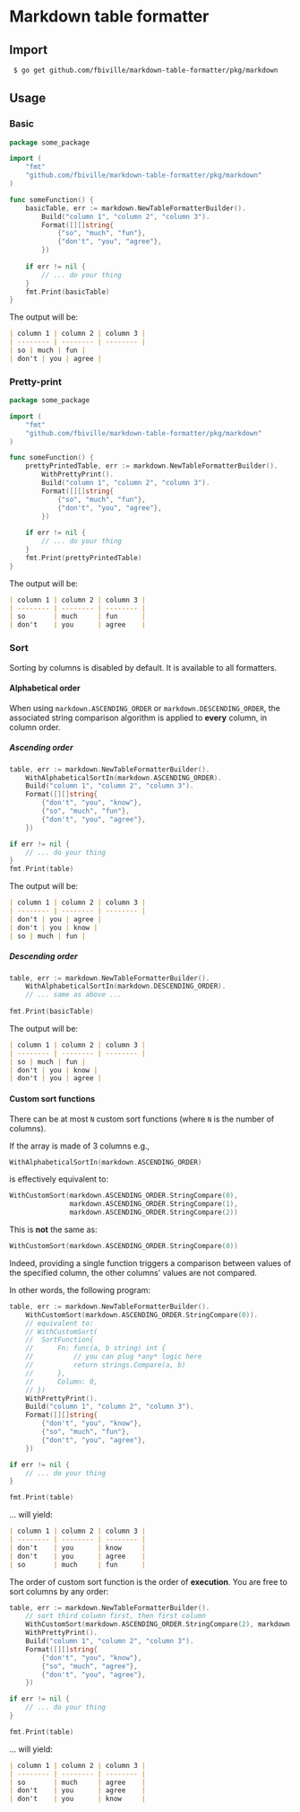 # Markdown table formatter

## Import

```sh
 $ go get github.com/fbiville/markdown-table-formatter/pkg/markdown 
```

## Usage

### Basic

```go
package some_package

import (
	"fmt"
	"github.com/fbiville/markdown-table-formatter/pkg/markdown"
)

func someFunction() {
	basicTable, err := markdown.NewTableFormatterBuilder().
		Build("column 1", "column 2", "column 3").
		Format([][]string{
			{"so", "much", "fun"},
			{"don't", "you", "agree"},
		})
	
	if err != nil {
		// ... do your thing
	}
	fmt.Print(basicTable)
}
```

The output will be:
```markdown
| column 1 | column 2 | column 3 |
| -------- | -------- | -------- |
| so | much | fun |
| don't | you | agree |
```

### Pretty-print

```go
package some_package

import (
	"fmt"
	"github.com/fbiville/markdown-table-formatter/pkg/markdown"
)

func someFunction() {
	prettyPrintedTable, err := markdown.NewTableFormatterBuilder().
		WithPrettyPrint().
		Build("column 1", "column 2", "column 3").
		Format([][]string{
			{"so", "much", "fun"},
			{"don't", "you", "agree"},
		})
	
	if err != nil {
		// ... do your thing
	}
	fmt.Print(prettyPrintedTable)
}
```

The output will be:
```markdown
| column 1 | column 2 | column 3 |
| -------- | -------- | -------- |
| so       | much     | fun      |
| don't    | you      | agree    |
```

### Sort

Sorting by columns is disabled by default.
It is available to all formatters.

#### Alphabetical order

When using `markdown.ASCENDING_ORDER` or `markdown.DESCENDING_ORDER`, the associated string comparison algorithm
is applied to **every** column, in column order.

##### Ascending order

```go
table, err := markdown.NewTableFormatterBuilder().
    WithAlphabeticalSortIn(markdown.ASCENDING_ORDER).
    Build("column 1", "column 2", "column 3").
    Format([][]string{
        {"don't", "you", "know"},
        {"so", "much", "fun"},
        {"don't", "you", "agree"},
    })

if err != nil { 
    // ... do your thing 
}
fmt.Print(table)
```

The output will be:
```markdown
| column 1 | column 2 | column 3 |
| -------- | -------- | -------- |
| don't | you | agree |
| don't | you | know |
| so | much | fun |
```

##### Descending order

```go
table, err := markdown.NewTableFormatterBuilder().
    WithAlphabeticalSortIn(markdown.DESCENDING_ORDER).
    // ... same as above ...
    
fmt.Print(basicTable)
```

The output will be:
```markdown
| column 1 | column 2 | column 3 |
| -------- | -------- | -------- |
| so | much | fun |
| don't | you | know |
| don't | you | agree |
```

#### Custom sort functions

There can be at most `N` custom sort functions (where `N` is the number of columns).

If the array is made of 3 columns e.g., 

```go
WithAlphabeticalSortIn(markdown.ASCENDING_ORDER)
```

is effectively equivalent to:

```go
WithCustomSort(markdown.ASCENDING_ORDER.StringCompare(0),
               markdown.ASCENDING_ORDER.StringCompare(1),
               markdown.ASCENDING_ORDER.StringCompare(2))
```

This is **not** the same as:

```go
WithCustomSort(markdown.ASCENDING_ORDER.StringCompare(0))
```

Indeed, providing a single function triggers a comparison between values of the specified column, the other columns' values
are not compared.

In other words, the following program:

```go
table, err := markdown.NewTableFormatterBuilder().
    WithCustomSort(markdown.ASCENDING_ORDER.StringCompare(0)).
    // equivalent to:
    // WithCustomSort(
    //  SortFunction{
    //      Fn: func(a, b string) int {
    //          // you can plug *any* logic here
    //          return strings.Compare(a, b)
    //      },
    //      Column: 0,
    // })
    WithPrettyPrint().
    Build("column 1", "column 2", "column 3").
    Format([][]string{
        {"don't", "you", "know"},
        {"so", "much", "fun"},
        {"don't", "you", "agree"},
    })

if err != nil { 
    // ... do your thing 
}

fmt.Print(table)
```

... will yield:
```markdown
| column 1 | column 2 | column 3 |
| -------- | -------- | -------- |
| don't    | you      | know     |
| don't    | you      | agree    |
| so       | much     | fun      |
```

The order of custom sort function is the order of **execution**.
You are free to sort columns by any order:

```go
table, err := markdown.NewTableFormatterBuilder().
    // sort third column first, then first column
    WithCustomSort(markdown.ASCENDING_ORDER.StringCompare(2), markdown.DESCENDING_ORDER.StringCompare(0)).
    WithPrettyPrint().
    Build("column 1", "column 2", "column 3").
    Format([][]string{
        {"don't", "you", "know"},
        {"so", "much", "agree"},
        {"don't", "you", "agree"},
    })

if err != nil { 
    // ... do your thing 
}

fmt.Print(table)
```

... will yield:

```markdown
| column 1 | column 2 | column 3 |
| -------- | -------- | -------- |
| so       | much     | agree    |
| don't    | you      | agree    |
| don't    | you      | know     |
```